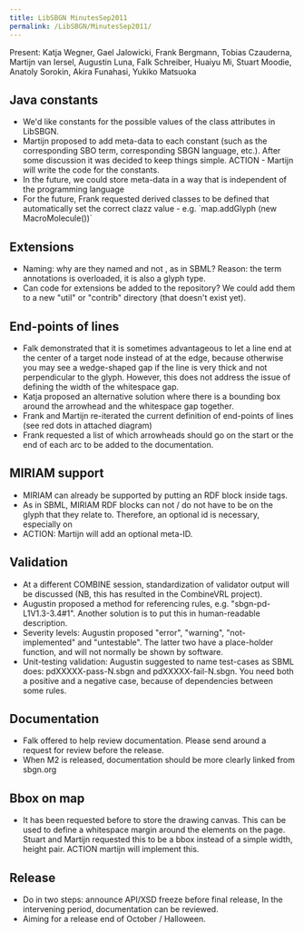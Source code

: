 ```yaml
---
title: LibSBGN MinutesSep2011
permalink: /LibSBGN/MinutesSep2011/
---
```


Present: Katja Wegner, Gael Jalowicki, Frank Bergmann, Tobias Czauderna, Martijn van Iersel, Augustin Luna, Falk Schreiber, Huaiyu Mi, Stuart Moodie, Anatoly Sorokin, Akira Funahasi, Yukiko Matsuoka

Java constants
--------------

-   We'd like constants for the possible values of the class attributes in LibSBGN.
-   Martijn proposed to add meta-data to each constant (such as the corresponding SBO term, corresponding SBGN language, etc.). After some discussion it was decided to keep things simple. ACTION - Martijn will write the code for the constants.
-   In the future, we could store meta-data in a way that is independent of the programming language
-   For the future, Frank requested derived classes to be defined that automatically set the correct clazz value - e.g. \`map.addGlyph (new MacroMolecule())\`

Extensions
----------

-   Naming: why are they named <extensions> and not <annotations>, as in SBML? Reason: the term annotations is overloaded, it is also a glyph type.
-   Can code for extensions be added to the repository? We could add them to a new "util" or "contrib" directory (that doesn't exist yet).

End-points of lines
-------------------

-   Falk demonstrated that it is sometimes advantageous to let a line end at the center of a target node instead of at the edge, because otherwise you may see a wedge-shaped gap if the line is very thick and not perpendicular to the glyph. However, this does not address the issue of defining the width of the whitespace gap.
-   Katja proposed an alternative solution where there is a bounding box around the arrowhead and the whitespace gap together.
-   Frank and Martijn re-iterated the current definition of end-points of lines (see red dots in attached diagram)
-   Frank requested a list of which arrowheads should go on the start or the end of each arc to be added to the documentation.

MIRIAM support
--------------

-   MIRIAM can already be supported by putting an RDF block inside <extension> tags.
-   As in SBML, MIRIAM RDF blocks can not / do not have to be on the glyph that they relate to. Therefore, an optional id is necessary, especially on <map>
-   ACTION: Martijn will add an optional meta-ID.

Validation
----------

-   At a different COMBINE session, standardization of validator output will be discussed (NB, this has resulted in the CombineVRL project).
-   Augustin proposed a method for referencing rules, e.g. "sbgn-pd-L1V1.3-3.4\#1". Another solution is to put this in human-readable description.
-   Severity levels: Augustin proposed "error", "warning", "not-implemented" and "untestable". The latter two have a place-holder function, and will not normally be shown by software.
-   Unit-testing validation: Augustin suggested to name test-cases as SBML does: pdXXXXX-pass-N.sbgn and pdXXXXX-fail-N.sbgn. You need both a positive and a negative case, because of dependencies between some rules.

Documentation
-------------

-   Falk offered to help review documentation. Please send around a request for review before the release.
-   When M2 is released, documentation should be more clearly linked from sbgn.org

Bbox on map
-----------

-   It has been requested before to store the drawing canvas. This can be used to define a whitespace margin around the elements on the page. Stuart and Martijn requested this to be a bbox instead of a simple width, height pair. ACTION martijn will implement this.

Release
-------

-   Do in two steps: announce API/XSD freeze before final release, In the intervening period, documentation can be reviewed.
-   Aiming for a release end of October / Halloween.
